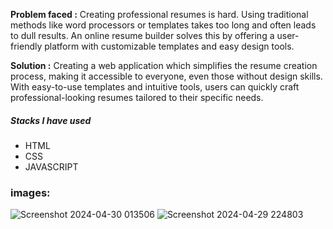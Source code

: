 **Problem faced :** Creating professional resumes is hard. Using traditional methods like word processors or templates takes too long and often leads to dull results. 
                    An online resume builder solves this by offering a user-friendly platform with customizable templates and easy design tools.

**Solution :**  Creating a web application which simplifies the resume creation process, making it accessible to everyone, even those without design skills. With easy-to-use templates and intuitive tools, 
                users can quickly craft professional-looking resumes tailored to their specific needs.
##### Stacks I have used

* HTML
* CSS
* JAVASCRIPT

### images:

![Screenshot 2024-04-30 013506](https://github.com/Sabarnika/resume-builder/assets/98590604/c59a4efd-a32e-4de6-8c9c-00b862f2837d)
![Screenshot 2024-04-29 224803](https://github.com/Sabarnika/resume-builder/assets/98590604/4e1fe95e-2db1-4d58-8ae4-0605c8d15da4)


             
